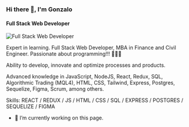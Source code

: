 ### Hi there 👋, I'm Gonzalo
#### Full Stack Web Developer
![Full Stack Web Developer](https://images.unsplash.com/photo-1488229297570-58520851e868?ixlib=rb-1.2.1&ixid=MnwxMjA3fDB8MHxwaG90by1wYWdlfHx8fGVufDB8fHx8&auto=format&fit=crop&w=2369&q=80)

Expert in learning. Full Stack Web Developer, MBA in Finance and Civil Engineer. Passionate about programming!!! 👨🏻‍💻

Ability to develop, innovate and optimize processes and products.

Advanced knowledge in JavaScript, NodeJS, React, Redux, SQL, Algorithmic Trading (MQL4), HTML, CSS, Tailwind, Express, Postgres, Sequelize, Figma, Scrum, among others.

Skills: REACT / REDUX / JS / HTML / CSS / SQL / EXPRESS / POSTGRES / SEQUELIZE / FIGMA

- 🔭 I’m currently working on this page. 




